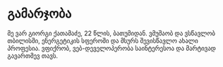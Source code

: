 # გამარჯობა

მე ვარ გიორგი ქათამაძე, 22 წლის, ბათუმიდან. ვმუშაობ და ვსწავლობ თბილისში, ენერგეტიკის სფეროში და მსურს შევისწავლო ახალი პროფესია. ვფიქრობ, ვებ-დეველოპერობა საინტერესოა და მარტივად გავართმევ თავს.